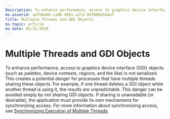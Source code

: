 ```yaml
---
Description: To enhance performance, access to graphics device interface (GDI) objects (such as palettes, device contexts, regions, and the like) is not serialized.
ms.assetid: aefb6a0b-ca00-4951-a173-8d7806b5d4e7
title: Multiple Threads and GDI Objects
ms.topic: article
ms.date: 05/31/2018
---
```


# Multiple Threads and GDI Objects

To enhance performance, access to graphics device interface (GDI) objects (such as palettes, device contexts, regions, and the like) is not serialized. This creates a potential danger for processes that have multiple threads sharing these objects. For example, if one thread deletes a GDI object while another thread is using it, the results are unpredictable. This danger can be avoided simply by not sharing GDI objects. If sharing is unavoidable (or desirable), the application must provide its own mechanisms for synchronizing access. For more information about synchronizing access, see [Synchronizing Execution of Multiple Threads](synchronizing-execution-of-multiple-threads.md).

 

 



